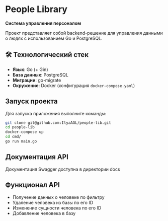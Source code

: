 # People Library  
**Система управления персоналом**  

Проект представляет собой backend-решение для управления данными о людях с использованием Go и PostgreSQL.  

## 🛠 Технологический стек  
- **Язык**: Go  (+ Gin)
- **База данных**: PostgreSQL  
- **Миграции**: go-migrate
- **Окружение**: Docker (конфигурация `docker-compose.yaml`)

## Запуск проекта
Для запуска приложения выполните команды:
```sh
git clone git@github.com:IlyaAGL/people-lib.git
cd people-lib
docker-compose up
cd cmd/
go run main.go
```
## Документация API
Документация Swagger доступна в директории docs

## Функционал API
-  Получение данных о человеке по фильтру
-  Удаление человека из базы по его ID
-  Изменение сущности человека по его ID
-  Добавление человека в базу